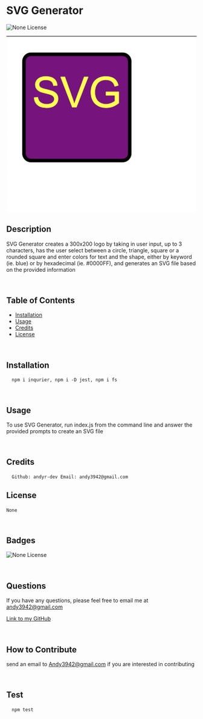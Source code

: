 # SVG Generator
  
  ![None License](https://img.shields.io/badge/license-None-blueviolet)

  ![](./Assets/example.png)
  
  ## Description
  
  SVG Generator creates a 300x200 logo by taking in user input, up to 3 characters, has the user select between a circle, triangle, square or a rounded square and enter colors for text and the shape, either by keyword (ie. blue) or by hexadecimal (ie. #0000FF), and generates an SVG file based on the provided information

   <br/>

  ## Table of Contents
  
  - [Installation](#installation)
  - [Usage](#usage)
  - [Credits](#credits)
  - [License](#license)

  <br/>
  
  ## Installation

      npm i inqurier, npm i -D jest, npm i fs

  
  <br/>

  ## Usage

  To use SVG Generator, run index.js from the command line and answer the provided prompts to create an SVG file

  <br/>
  
  ## Credits

      Github: andyr-dev Email: andy3942@gmail.com
  
  ## License
    None
  
  <br/>

  ## Badges

  ![None License](https://img.shields.io/badge/license-None-blueviolet)  

  <br/>
  
  ## Questions

  If you have any questions, please feel free to email me at andy3942@gmail.com

  [Link to my GitHub](https://github.com/andyr-dev/)
  
  <br/>

  ## How to Contribute

  send an email to Andy3942@gmail.com if you are interested in contributing

  <br/>
  
  ## Test
      npm test
